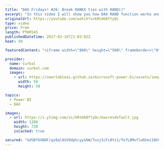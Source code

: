 ```yaml
---
title: "DAX Fridays! #26: Break RANKX ties with RAND()"
excerpt: "In this video I will show you how DAX RAND function works and also how to use it to break ties on the RANKX calculation to be able to create TOP X lists in Power BI.  Link to pbix file: TopN file link: https://curbal.com/blog/glossary/rank-dax  Link to RANKX file: https://www.youtube.com/watch?v=z2qzJVeYhTY"
originalUrl: https://youtube.com/watch?v=kRtmb8ftyQc
type: video
price: Free
length: PT6M14S
publishedDateTime: 2017-02-16T21:03:02Z
heat: 50

featuredContent: "<iframe width=\"800\" height=\"500\" frameborder=\"0\" src=\"https://www.youtube.com/embed/kRtmb8ftyQc\" allow=\"accelerometer; autoplay; encrypted-media; gyroscope; picture-in-picture\" allowfullscreen></iframe>"

provider:
  name: Curbal
  domain: curbal.com
  images:
    - url: https://smartableai.github.io/microsoft-power-bi/assets/images/organizations/curbal.com-50x50.jpg
      width: 50
      height: 50

topics:
  - Power BI
  - DAX

images:
  - url: https://i.ytimg.com/vi/kRtmb8ftyQc/maxresdefault.jpg
    width: 1280
    height: 720
    isCached: true

secured: "GdSBf6XBDF/qz6qlASVOdphcyySbW/Tusj5cFc8Yz1/fo7L8MvflwGhez10GV7xCHqbhrpkEOSZLd/aZ7AjuGNFGaskhnGi/8gxTRd2YUUrrSffBGZmoTs+7qpvDzwZvpe+dcGYm2RvhPqayuoSNmFUBJGFm77cTJMwFBA3j6MOrSLoPGcXrAVUNrJCPGftKOujG5EEMLX70tZL6LqdKvvpnFEZolmAekQ+UcOLhGP8jD6XlG3dmxRFCS4vtW8RrGDrZ2TfTkEJquUiIQdWgGgd7b6/p+C0BE+ALbUso5vQCCU8l1eg1jQHVT6FgmyIofxfXM1KBFoIOD9HVOaUfvFwNhPRmzOW0pZXyV7AocGhiklRXurDsytdpXN+frBQhjorrw8Kz9AUWZI6qw0hUsIocz/5/VxaixH9gYB28a/0=;rDNFBjIVzsJgm2Wdv+RLzA=="
---
```


